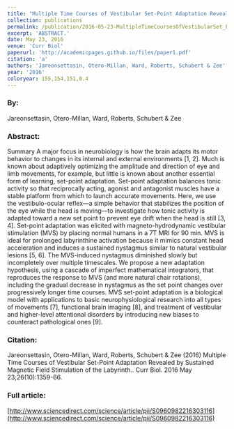 ```yaml
---
title: "Multiple Time Courses of Vestibular Set-Point Adaptation Revealed by Sustained Magnetic Field Stimulation of the Labyrinth."
collection: publications
permalink: /publication/2016-05-23-MultipleTimeCoursesOfVestibularSet_PointAdaptationRevealedBySus
excerpt: 'ABSTRACT.'
date: May 23, 2016
venue: 'Curr Biol'
paperurl: 'http://academicpages.github.io/files/paper1.pdf'
citation: 'a'
authors: 'Jareonsettasin, Otero-Millan, Ward, Roberts, Schubert & Zee'
year: '2016'
coloryear: 155,154,151,0.4
---
```


### By: 
Jareonsettasin, Otero-Millan, Ward, Roberts, Schubert & Zee

### Abstract: 
Summary
A major focus in neurobiology is how the brain adapts its motor behavior to changes in its internal and external environments [1, 2]. Much is known about adaptively optimizing the amplitude and direction of eye and limb movements, for example, but little is known about another essential form of learning, set-point adaptation. Set-point adaptation balances tonic activity so that reciprocally acting, agonist and antagonist muscles have a stable platform from which to launch accurate movements. Here, we use the vestibulo-ocular reflex—a simple behavior that stabilizes the position of the eye while the head is moving—to investigate how tonic activity is adapted toward a new set point to prevent eye drift when the head is still [3, 4]. Set-point adaptation was elicited with magneto-hydrodynamic vestibular stimulation (MVS) by placing normal humans in a 7T MRI for 90 min. MVS is ideal for prolonged labyrinthine activation because it mimics constant head acceleration and induces a sustained nystagmus similar to natural vestibular lesions [5, 6]. The MVS-induced nystagmus diminished slowly but incompletely over multiple timescales. We propose a new adaptation hypothesis, using a cascade of imperfect mathematical integrators, that reproduces the response to MVS (and more natural chair rotations), including the gradual decrease in nystagmus as the set point changes over progressively longer time courses. MVS set-point adaptation is a biological model with applications to basic neurophysiological research into all types of movements [7], functional brain imaging [8], and treatment of vestibular and higher-level attentional disorders by introducing new biases to counteract pathological ones [9].

### Citation: 
Jareonsettasin, Otero-Millan, Ward, Roberts, Schubert & Zee (2016) Multiple Time Courses of Vestibular Set-Point Adaptation Revealed by Sustained Magnetic Field Stimulation of the Labyrinth.. Curr Biol. 2016 May 23;26(10):1359-66. 

### Full article: 
[http://www.sciencedirect.com/science/article/pii/S0960982216303116](http://www.sciencedirect.com/science/article/pii/S0960982216303116)
